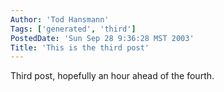 ```yaml
---
Author: 'Tod Hansmann'
Tags: ['generated', 'third']
PostedDate: 'Sun Sep 28 9:36:28 MST 2003'
Title: 'This is the third post'
---
```

Third post, hopefully an hour ahead of the fourth.
